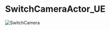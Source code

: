 # SwitchCameraActor_UE

![SwitchCamera](https://github.com/TimChen1383/SwitchCameraActor_UE/assets/37008451/ee619b7e-e929-41ac-b2af-10d1455716d8)
